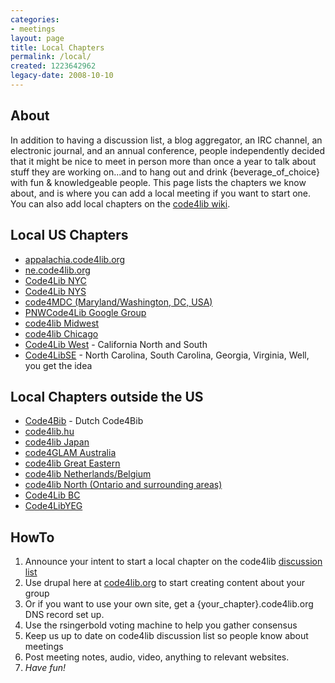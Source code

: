 ```yaml
---
categories:
- meetings
layout: page
title: Local Chapters
permalink: /local/
created: 1223642962
legacy-date: 2008-10-10
---
```

<h2>About</h2>

In addition to having a discussion list, a blog aggregator, an IRC channel, an electronic journal, and an annual conference, people independently decided that it might be nice to meet in person more than once a year to talk about stuff they are working on...and to hang out and drink {beverage_of_choice} with fun & knowledgeable people. This page lists the chapters we know about, and is where you can add a local meeting if you want to start one. You can also add local chapters on the <a href="http://wiki.code4lib.org/index.php/Main_Page#Local_.2F_Regional_Groups">code4lib wiki</a>.

<h2>Local US Chapters</h2>

<ul>
<li><a href="http://appalachia.code4lib.org">appalachia.code4lib.org</a></li>
<li><a href="http://ne.code4lib.org">ne.code4lib.org</a></li>
<li><a href="https://www.meetup.com/code4libnyc/">Code4Lib NYC</a></li>
<li><a href="http://ny3rs.org/code4libnys">Code4Lib NYS</a></li>
<li><a href="http://wiki.code4lib.org/index.php/MDC">code4MDC (Maryland/Washington, DC, USA)</a></li>
<li><a href="http://groups.google.com/group/pnwcode4lib?hl=en">PNWCode4Lib Google Group</a></li>
<li><a href="http://wiki.code4lib.org/index.php/Midwest">code4lib Midwest</a></li>
<li><a href="https://groups.google.com/forum/#!forum/chicode4lib">code4lib Chicago</a></li>
<li> <a href="http://wiki.code4lib.org/index.php/Western">Code4Lib West</a> - California North and South</li>
<li> <a href="http://wiki.code4lib.org/index.php/Southeast">Code4LibSE</a> - North Carolina, South Carolina, Georgia, Virginia, Well, you get the idea</li>
</ul>

<h2>Local Chapters outside the US</h2>

<ul>
<li> <a href="http://wiki.code4lib.org/index.php/NL">Code4Bib</a> - Dutch Code4Bib</li>
<li><a href="http://groups.google.com/group/ikr-fejlesztok/">code4lib.hu</a></li>
<li><a href="http://www.code4lib.jp/">code4lib Japan</a></li>
<li><a href="http://groups.google.com/group/code4glam">code4GLAM Australia</a></li>
<li><a href="http://wiki.code4lib.org/index.php/GreatEastern">code4lib Great Eastern</a></li>
<li><a href="http://wiki.code4lib.org/index.php/NL">code4lib Netherlands/Belgium </a></li>
<li><a href="http://wiki.code4lib.org/index.php/North">code4lib North (Ontario and surrounding areas)</a></li>
<li><a href="http://wiki.code4lib.org/index.php/BC">Code4Lib BC</a></li>
<li> <a href="http://wiki.code4lib.org/index.php/Edmonton">Code4LibYEG</a></li>
</ul>

<h2>HowTo</h2>

<ol>
<li>Announce your intent to start a local chapter on the code4lib <a href="http://dewey.library.nd.edu/mailing-lists/code4lib/">discussion list</a></li>
<li>Use drupal here at <a href="http://code4lib.org">code4lib.org</a> to start creating content about your group</li>
<li>Or if you want to use your own site, get a {your_chapter}.code4lib.org DNS record set up.</li>
<li>Use the rsingerbold voting machine to help you gather consensus</li>
<li>Keep us up to date on code4lib discussion list so people know about meetings</li>
<li>Post meeting notes, audio, video, anything to relevant websites.</li>
<li><em>Have fun!</em></li>
</ol>

<!--break-->
